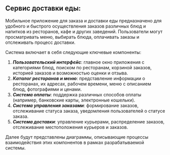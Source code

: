 ## Сервис доставки еды:
Мобильное приложение для заказа и доставки еды предназначено для удобного и быстрого осуществления заказов различных блюд и напитков из ресторанов, кафе и других заведений. Пользователи могут просматривать меню, выбирать блюда, оплачивать заказы и отслеживать процесс доставки.

Система включает в себя следующие ключевые компоненты:
1. ***Пользовательский интерфейс***: главное окно приложения с категориями блюд, поиском по ресторанам, корзиной заказов, историей заказов и возможностью оценки и отзыва.
2. ***Каталог ресторанов и меню***: представление информации о ресторанах, их адресах, рабочем времени, меню с описанием блюд, фотографиями и ценами.
3. ***Система оплаты***: поддержка различных способов оплаты (например, банковские карты, электронные кошельки).
4. ***Система управления заказами***: формирование заказов, отслеживание статуса заказа, уведомления пользователей о статусе заказа.
5. ***Система доставки***: управление курьерами, распределение заказов, отслеживание местоположения курьеров и заказов.

Далее будут представлены диаграммы, описывающие процессы взаимодействия этих компонентов в рамках разрабатываемой системы.
